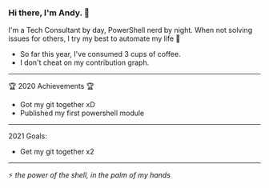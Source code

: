 ### Hi there, I'm Andy. 👋

I'm a Tech Consultant by day, PowerShell nerd by night. When not solving issues for others, I try my best to automate my life 🤖

* So far this year, I've consumed 3 cups of coffee.
* I don't cheat on my contribution graph.

-------------
🏆 2020 Achievements 🏆
* Got my git together xD
* Published my first powershell module

-------------
2021 Goals:
* Get my git together x2
<!--
**dark-coffee/dark-coffee** is a ✨ _special_ ✨ repository because its `README.md` (this file) appears on your GitHub profile.

Here are some ideas to get you started:

- 🔭 I’m currently working on ...
- 🌱 I’m currently learning ...
- 👯 I’m looking to collaborate on ...
- 🤔 I’m looking for help with ...
- 💬 Ask me about ...
- 📫 How to reach me: ...
- 😄 Pronouns: ...
- ⚡ Fun fact: ...
-->
---
⚡ *the power of the shell, in the palm of my hands*

